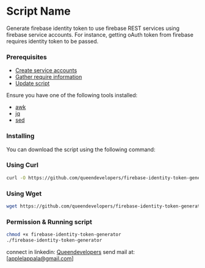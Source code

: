 # Script Name

Generate firebase identity token to use firebase REST services using firebase service accounts. For instance, getting oAuth token from firebase requires identity token to be passed.

### Prerequisites

- [Create service accounts](https://console.cloud.google.com/projectselector2/iam-admin/serviceaccounts)
- [Gather require information](https://developers.google.com/identity/protocols/oauth2/service-account#httprest)
- [Update script](https://github.com/queendevelopers/firebase-identity-token-generator/blob/master/firebase-identity-token-generator)

Ensure you have one of the following tools installed:

- [awk](https://github.com/onetrueawk/awk)
- [jq](https://github.com/jqlang/jq)
- [sed](https://github.com/ainfosec/sed-tools)


### Installing

You can download the script using the following command:

### Using Curl
```bash
curl -O https://github.com/queendevelopers/firebase-identity-token-generator/blob/master/firebase-identity-token-generator
```

### Using Wget
```bash
wget https://github.com/queendevelopers/firebase-identity-token-generator/blob/master/firebase-identity-token-generator
```

### Permission & Running script
```bash
chmod +x firebase-identity-token-generator
./firebase-identity-token-generator
```

connect in linkedin: [Queendevelopers](https://www.linkedin.com/in/queendevelopers/)
send mail at: [applelappala@gmail.com]